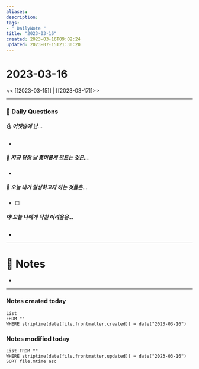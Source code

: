 ```yaml
---
aliases: 
description:
tags:
- " DailyNote "
title: "2023-03-16"
created: 2023-03-16T09:02:24
updated: 2023-07-15T21:30:20
---
```


# 2023-03-16

<< [[2023-03-15]] | [[2023-03-17]]>>

---

### 📅 Daily Questions

##### 🌜 어젯밤에 난...

- 

##### 🙌 지금 당장 날 흥미롭게 만드는 것은...

- 

##### 🚀 오늘 내가 달성하고자 하는 것들은...

- [ ] 

##### 👎 오늘 나에게 닥친 어려움은...

- 

---

# 📝 Notes

- 

---

### Notes created today

```dataview
List 
FROM "" 
WHERE striptime(date(file.frontmatter.created)) = date("2023-03-16")
```

### Notes modified today

```dataview
List FROM "" 
WHERE striptime(date(file.frontmatter.updated)) = date("2023-03-16") 
SORT file.mtime asc
```

